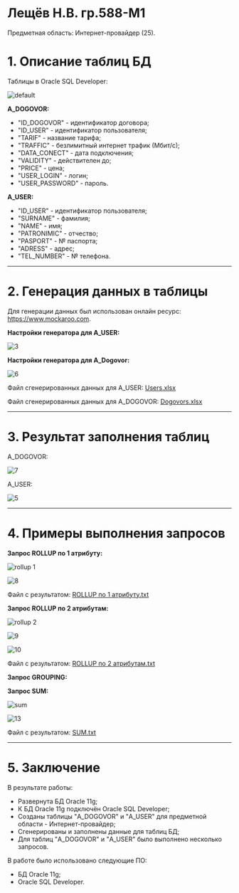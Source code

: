 # Лещёв Н.В.  гр.588-М1
Предметная область:  Интернет-провайдер (25).

# 1. Описание таблиц БД
Таблицы в Oracle SQL Developer:

![default](https://user-images.githubusercontent.com/18438169/49075062-a2674e80-f268-11e8-866b-126948a8f1b9.PNG)

**A_DOGOVOR:**

* "ID_DOGOVOR" - идентификатор договора;
* "ID_USER" - идентификатор пользователя;
* "TARIF" - название тарифа;
* "TRAFFIC" - безлимитный интернет трафик (Мбит/с);
* "DATA_CONECT" - дата подключения;
* "VALIDITY" - действителен до;
* "PRICE" - цена;
* "USER_LOGIN" - логин;
* "USER_PASSWORD" - пароль.

**A_USER:**

* "ID_USER" - идентификатор пользователя;
* "SURNAME" - фамилия;
* "NAME" - имя;
* "PATRONIMIC" - отчество;
* "PASPORT" - № паспорта;
* "ADRESS" - адрес;
* "TEL_NUMBER" - № телефона.
___

# 2. Генерация данных в таблицы
Для генерации данных был использован онлайн ресурс: https://www.mockaroo.com.

**Настройки генератора для A_USER:**

![3](https://user-images.githubusercontent.com/18438169/49077300-8023ff80-f26d-11e8-8919-10155e4bcbb9.PNG)

**Настройки генератора для A_Dogovor:**

![6](https://user-images.githubusercontent.com/18438169/49077372-b1043480-f26d-11e8-83cf-202a6a14d5b5.PNG)

Файл сгенерированных данных для A_USER:
[Users.xlsx](https://github.com/Fenrik/Leshchev-Nikita/files/2619567/Users.xlsx)

Файл сгенерированных данных для A_DOGOVOR:
[Dogovors.xlsx](https://github.com/Fenrik/Leshchev-Nikita/files/2619576/Dogovors.xlsx)
___

# 3. Результат заполнения таблиц

A_DOGOVOR:

![7](https://user-images.githubusercontent.com/18438169/49077804-d5144580-f26e-11e8-81d2-ed05f14bd070.PNG)

A_USER:

![5](https://user-images.githubusercontent.com/18438169/49077809-d80f3600-f26e-11e8-9d8e-4e02fbeb0a8b.PNG)
___

# 4. Примеры выполнения запросов

**Запрос ROLLUP по 1 атрибуту:**

![rollup 1](https://user-images.githubusercontent.com/18438169/49078054-929f3880-f26f-11e8-9a4f-2f3b491c3012.PNG)

![8](https://user-images.githubusercontent.com/18438169/49078071-9af77380-f26f-11e8-9ee7-73564a2a9799.PNG)

Файл с результатом: 
[ROLLUP по 1 атрибуту.txt](https://github.com/Fenrik/Leshchev-Nikita/files/2619614/ROLLUP.1.txt)

**Запрос ROLLUP по 2 атрибутам:**

![rollup 2](https://user-images.githubusercontent.com/18438169/49078230-093c3600-f270-11e8-96fe-2ffa7ad2380a.PNG)

![9](https://user-images.githubusercontent.com/18438169/49078239-0f321700-f270-11e8-8166-91b2b504adc3.PNG)

![10](https://user-images.githubusercontent.com/18438169/49078241-10634400-f270-11e8-9cc2-7f263531fc81.PNG)

Файл с результатом: 
[ROLLUP по 2 атрибутам.txt](https://github.com/Fenrik/Leshchev-Nikita/files/2619622/ROLLUP.2.txt)

**Запрос GROUPING:**






**Запрос SUM:**

![sum](https://user-images.githubusercontent.com/18438169/49078352-5f10de00-f270-11e8-8cb3-26827722d92f.PNG)

![13](https://user-images.githubusercontent.com/18438169/49078358-61733800-f270-11e8-9875-20fb18cbbd19.PNG)

Файл с результатом: 
[SUM.txt](https://github.com/Fenrik/Leshchev-Nikita/files/2619629/SUM.txt)
___

# 5. Заключение

В результате работы:

* Развернута БД Oracle 11g;
* К БД Oracle 11g подключён Oracle SQL Developer;
* Созданы таблицы "A_DOGOVOR" и "A_USER" для предметной области - Интернет-провайдер;
* Сгенерированы и заполнены данные для таблиц БД; 
* Для таблиц "A_DOGOVOR" и "A_USER" было выполнено несколько запросов.

В работе было использовано следующие ПО:

* БД Oracle 11g;
* Oracle SQL Developer.

